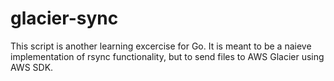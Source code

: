 # glacier-sync
This script is another learning excercise for Go.  It is meant to be a naieve implementation of rsync functionality, but to send files to AWS Glacier using AWS SDK.
